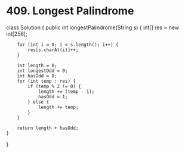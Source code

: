 # 409. Longest Palindrome

class Solution { public int longestPalindrome\(String s\) { int\[\] res = new int\[256\];

```text
    for (int i = 0; i < s.length(); i++) {
        res[s.charAt(i)]++;
    }

    int length = 0;
    int longestOdd = 0;
    int hasOdd = 0;
    for (int temp : res) {
        if (temp % 2 != 0) {
            length += (temp - 1);
            hasOdd = 1;
        } else {
            length += temp;
        } 
    }

    return length + hasOdd;
}
```

}

